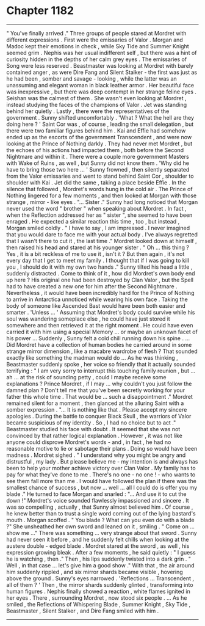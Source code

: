 
# Chapter 1182


---

" You've finally arrived ."
Three groups of people stared at Mordret with different expressions .
First were the emissaries of Valor . Morgan and Madoc kept their emotions in check , while Sky Tide and Summer Knight seemed grim . Nephis was her usual indifferent self , but there was a hint of curiosity hidden in the depths of her calm grey eyes .
The emissaries of Song were less reserved . Beastmaster was looking at Mordret with barely contained anger , as were Dire Fang and Silent Stalker - the first was just as he had been , somber and savage - looking , while the latter was an unassuming and elegant woman in black leather armor . Her beautiful face was inexpressive , but there was deep contempt in her strange feline eyes . Seishan was the calmest of them . She wasn't even looking at Mordret , instead studying the faces of the champions of Valor . Jet was standing behind her quietly .
Lastly , there were the representatives of the government .
Sunny shifted uncomfortably .
'What ? What the hell are they doing here ? '
Saint Cor was , of course , leading the small delegation , but there were two familiar figures behind him . Kai and Effie had somehow ended up as the escorts of the government Transcendent , and were now looking at the Prince of Nothing darkly . They had never met Mordret , but the echoes of his actions had impacted them , both before the Second Nightmare and within it .
There were a couple more government Masters with Wake of Ruins , as well , but Sunny did not know them .
'Why did he have to bring those two here ... '
Sunny frowned , then silently separated from the Valor emissaries and went to stand behind Saint Cor , shoulder to shoulder with Kai . Jet did the same , taking a place beside Effie .
In the silence that followed , Mordret's words hung in the cold air . The Prince of Nothing lingered for a few moments , and then looked at Morgan with those strange , mirror - like eyes .
"... Sister ."
Sunny had long noticed that Morgan never used the word " brother " when speaking about Mordret . In fact , when the Reflection addressed her as " sister ", she seemed to have been enraged .
He expected a similar reaction this time , too , but instead , Morgan smiled coldly .
" I have to say , I am impressed . I never imagined that you would dare to face me with your actual body . I've always regretted that I wasn't there to cut it , the last time ."
Mordret looked down at himself , then raised his head and stared at his younger sister .
" Oh ... this thing ? Yes , it is a bit reckless of me to use it , isn't it ? But then again , it's not every day that I get to meet my family . I thought that if I was going to kill you , I should do it with my own two hands ."
Sunny tilted his head a little , suddenly distracted .
Come to think of it , how did Mordret's own body end up here ? His original one had been destroyed by Clan Valor , but the Spell had to have created a new one for him after the Second Nightmare . Nevertheless , it would have been incredibly hard for the Prince of Nothing to arrive in Antarctica unnoticed while wearing his own face . Taking the body of someone like Ascended Bast would have been both easier and smarter .
'Unless ... '
Assuming that Mordret's body could survive while his soul was wandering someplace else , he could have just stored it somewhere and then retrieved it at the right moment . He could have even carried it with him using a special Memory ... or maybe an unknown facet of his power ...
Suddenly , Sunny felt a cold chill running down his spine .
... Did Mordret have a collection of human bodies he carried around in some strange mirror dimension , like a macabre wardrobe of flesh ?
That sounded exactly like something the madman would do ...
As he was thinking , Beastmaster suddenly spoke , her voice so friendly that it actually sounded terrifying :
" I am very sorry to interrupt this touching family reunion , but ... ah ... at the risk of sounding petty , could I maybe receive some explanations ? Prince Mordret , if I may ... why couldn't you just follow the damned plan ? Don't tell me that you've been secretly working for your father this whole time . That would be ... such a disappointment ."
Mordret remained silent for a moment , then glanced at the alluring Saint with a somber expression .
"... It is nothing like that . Please accept my sincere apologies . During the battle to conquer Black Skull , the warriors of Valor became suspicious of my identity . So , I had no choice but to act ."
Beastmaster studied his face with doubt . It seemed that she was not convinced by that rather logical explanation . However , it was not like anyone could disprove Mordret's words - and , in fact , he had no reasonable motive to lie or sabotage their plans .
Doing so would have been madness .
Mordret sighed .
" I understand why you might be angry and distrustful , my lady . But please believe me - my intention is and always has been to help your mother achieve victory over Clan Valor . My family has to pay for what they've done to me . There's no one - no one ! - who wants to see them fall more than me . I would have followed the plan if there was the smallest chance of success , but now ... well ... all I could do is offer you my blade ."
He turned to face Morgan and snarled :
"... And use it to cut the down !"
Mordret's voice sounded flawlessly impassioned and sincere . It was so compelling , actually , that Sunny almost believed him .
Of course , he knew better than to trust a single word coming out of the lying bastard's mouth .
Morgan scoffed .
" You blade ? What can you even do with a blade ?"
She unsheathed her own sword and leaned on it , smiling .
" Come on ... show me ..."
There was something ... very strange about that sword . Sunny had never seen it before , and he suddenly felt chills when looking at the austere double - edged blade .
Mordret stared at the sword , as well , his expression growing bleak . After a few moments , he said quietly :
" I guess he is watching , then ."
Then , his lips suddenly twisted into a dark grin .
" Well , in that case ... let's give him a good show ."
With that , the air around him suddenly rippled , and six mirror shards became visible , hovering above the ground .
Sunny's eyes narrowed .
'Reflections ... Transcendent , all of them ? '
Then , the mirror shards suddenly glinted , transforming into human figures .
Nephis finally showed a reaction , white flames ignited in her eyes .
There , surrounding Mordret , now stood six people .
... As he smiled , the Reflections of Whispering Blade , Summer Knight , Sky Tide , Beastmaster , Silent Stalker , and Dire Fang smiled with him .

---


